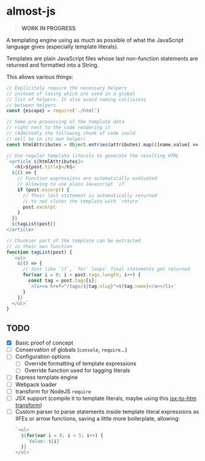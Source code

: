 almost-js
===

> **WORK IN PROGRESS**

A templating engine using as much as possible of what the JavaScript language gives (especially template literals).

Templates are plain JavaScript files whose last non-function statements are returned and formatted into a String.

This allows various things:
```js
// Explicitely require the necessary helpers
// instead of losing which are used in a global 
// list of helpers. It also avoid naming collisions
// between helpers
const {escape} = require('./html')

// Some pre-processing of the template data
// right next to the code rendering it
// (Admitedly the following chunk of code could
// well be in its own helper)
const htmlAttributes = Object.entries(attributes).map(([name,value] => `name=${escape(value)}`)).join(' ');

// Use regular template literals to generate the resulting HTML
`<article ${htmlAttributes}>
  `<h1>${post.title}</h1>`
  ${() => {
    // Function expressions are automatically evaluated
    // Allowing to use plain Javascript `if`
    if (post.excerpt) {
      // Their last statement is automatically returned
      // to not cluter the template with `return`
      post.excerpt
    }
  }}
  ${tagList(post)}
</article>`

// Chunkier part of the template can be extracted
// in their own function
function tagList(post) {
  `<ul>
    ${() => {
      // Just like `if`, `for` loops' final statements get returned
      for(var i = 0; i < post.tags.length; i++) {
        const tag = post.tags[i];
        `<li><a href="/tags/${tag.slug}">${tag.name}</a></li>`
      }
    }}
  </ul>`
}
```

TODO
---

- [x] Basic proof of concept
- [ ] Conservation of globals (`console`, `require`...)
- [ ] Configuration options
  - [ ] Override formatting of template expressions
  - [ ] Override function used for tagging literals
- [ ] Express template engine
- [ ] Webpack loader
- [ ] transform for NodeJS `require`
- [ ] JSX support (compile it to template literals, maybe using this [jsx-to-htm transform](https://github.com/developit/htm/tree/master/packages/babel-plugin-transform-jsx-to-htm))
- [ ] Custom parser to parse statements inside template literal expressions as IIFEs or arrow functions, saving a little more boilerplate, allowing:
  ```js
  `<ul>
    ${for(var i = 0; i < 5; i++) {
      `Value: ${i}`
    }}
  </ul>`
  ```
